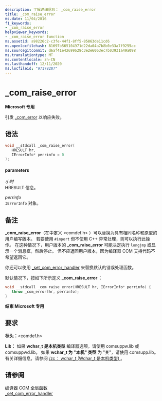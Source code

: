 ```yaml
---
description: 了解详细信息： _com_raise_error
title: _com_raise_error
ms.date: 11/04/2016
f1_keywords:
- _com_raise_error
helpviewer_keywords:
- _com_raise_error function
ms.assetid: a98226c2-c3fe-44f1-8ff5-85863de11cd6
ms.openlocfilehash: 81697b565104971d22da04a7b8b0e33a7f9255ac
ms.sourcegitcommit: d6af41e42699628c3e2e6063ec7b03931a49a098
ms.translationtype: MT
ms.contentlocale: zh-CN
ms.lasthandoff: 12/11/2020
ms.locfileid: "97178207"
---
```

# <a name="_com_raise_error"></a>_com_raise_error

**Microsoft 专用**

引发 [_com_error](../cpp/com-error-class.md) 以响应失败。

## <a name="syntax"></a>语法

```cpp
void __stdcall _com_raise_error(
   HRESULT hr,
   IErrorInfo* perrinfo = 0
);
```

#### <a name="parameters"></a>parameters

*小时*<br/>
HRESULT 信息。

*perrinfo*<br/>
`IErrorInfo` 对象。

## <a name="remarks"></a>备注

**_com_raise_error**（在中定义 \<comdef.h> ）可以替换为具有相同名称和原型的用户编写版本。 若要使用 `#import` 但不使用 C++ 异常处理，则可以执行此操作。 在这种情况下，用户版本的 **_com_raise_error** 可能决定执行 `longjmp` 或显示一个消息框，然后停止。 但不应返回用户版本，因为编译器 COM 支持代码不希望返回它。

你还可以使用 [_set_com_error_handler](../cpp/set-com-error-handler.md) 来替换默认的错误处理函数。

默认情况下，按如下所示定义 **_com_raise_error** ：

```cpp
void __stdcall _com_raise_error(HRESULT hr, IErrorInfo* perrinfo) {
   throw _com_error(hr, perrinfo);
}
```

**结束 Microsoft 专用**

## <a name="requirements"></a>要求

**标头：**\<comdef.h>

**Lib：** 如果 **wchar_t 是本机类型** 编译器选项，请使用 comsuppw.lib 或 comsuppwd.lib。 如果 **wchar_t 为 "本机" 类型** 为 "关"，请使用 comsupp.lib。 有关详细信息，请参阅 [/zc： wchar_t (Wchar_t 是本机类型) ](../build/reference/zc-wchar-t-wchar-t-is-native-type.md)。

## <a name="see-also"></a>请参阅

[编译器 COM 全局函数](../cpp/compiler-com-global-functions.md)<br/>
[_set_com_error_handler](../cpp/set-com-error-handler.md)
